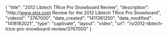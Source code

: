 {
    "title": "2012 Libtech TRice Pro Snowboard Review",
    "description": "http:\/\/www.skis.com Review for the 2012 Libtech TRice Pro Snowboard",
    "videoid": "3767000",
    "date_created": "1411361250",
    "date_modified": "1418182021",
    "type": "captivate",
    "layout": "video",
    "url": "\/v\/2012-libtech-trice-pro-snowboard-review\/3767000"
}
